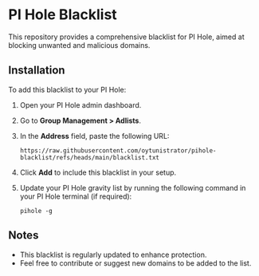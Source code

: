 # PI Hole Blacklist

This repository provides a comprehensive blacklist for PI Hole, aimed at blocking unwanted and malicious domains.

## Installation

To add this blacklist to your PI Hole:

1. Open your PI Hole admin dashboard.
2. Go to **Group Management > Adlists**.
3. In the **Address** field, paste the following URL:

   ```
   https://raw.githubusercontent.com/oytunistrator/pihole-blacklist/refs/heads/main/blacklist.txt
   ```

4. Click **Add** to include this blacklist in your setup.
5. Update your PI Hole gravity list by running the following command in your PI Hole terminal (if required):

   ```
   pihole -g
   ```

## Notes

- This blacklist is regularly updated to enhance protection.
- Feel free to contribute or suggest new domains to be added to the list.
